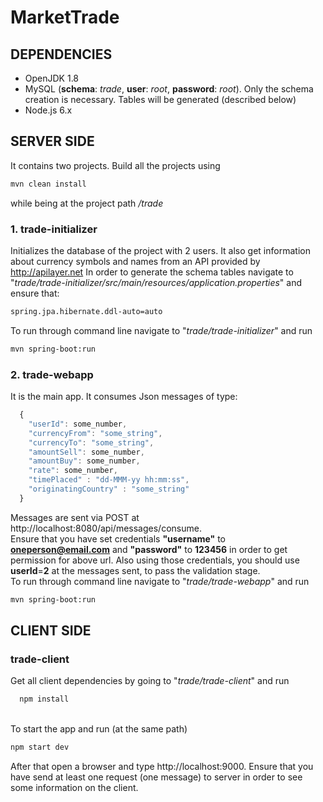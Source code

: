 # MarketTrade

## DEPENDENCIES
  * OpenJDK 1.8
  * MySQL (**schema**: *trade*, **user**: *root*, **password**: *root*). Only the schema creation is necessary. Tables will be generated (described below)
  * Node.js 6.x

## SERVER SIDE
  It contains two projects. Build all the projects using
  ``` bash
  mvn clean install
  ```
  while being at the project path */trade*

### 1. trade-initializer
  Initializes the database of the project with 2 users. It also get information about currency symbols and names from an API   provided by http://apilayer.net
  In order to generate the schema tables navigate to "*trade/trade-initializer/src/main/resources/application.properties*" and ensure that:
``` bash
spring.jpa.hibernate.ddl-auto=auto
```
  To run through command line navigate to "*trade/trade-initializer*" and run
  ``` bash
  mvn spring-boot:run
  ```

### 2. trade-webapp
  It is the main app. It consumes Json messages of type:
  ```javascript
    {
      "userId": some_number, 
      "currencyFrom": "some_string", 
      "currencyTo": "some_string", 
      "amountSell": some_number, 
      "amountBuy": some_number, 
      "rate": some_number, 
      "timePlaced" : "dd-MMM-yy hh:mm:ss", 
      "originatingCountry" : "some_string"
    }
```
Messages are sent via POST at http://localhost:8080/api/messages/consume.
<br /> Ensure that you have set credentials **"username"** to **oneperson@email.com** and **"password"** to **123456** in order to get permission for above url. Also using those credentials, you should use **userId**=**2** at the messages sent, to pass the validation stage.
<br/>To run through command line navigate to "*trade/trade-webapp*" and run
  ``` bash
  mvn spring-boot:run
  ```
  
## CLIENT SIDE
### trade-client

  Get all client dependencies by going to "*trade/trade-client*" and run
  ``` bash
    npm install
   ```
  <br/>To start the app and run (at the same path)
  ``` bash
  npm start dev
  ```
  After that open a browser and type http://localhost:9000. Ensure that you have send at least one request (one message) to server in order to see some information on the client.
